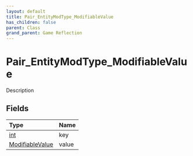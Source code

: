 ```yaml
---
layout: default
title: Pair_EntityModType_ModifiableValue
has_children: false
parent: Class
grand_parent: Game Reflection
---
```

# Pair_EntityModType_ModifiableValue
Description 

## Fields

| Type | Name |
|:----------|:--------------|
| [int](/riftbreaker-wiki/docs/game-reflection/enums/int/) | key |
| [ModifiableValue](/riftbreaker-wiki/docs/game-reflection/classes/modifiable_value/) | value |

